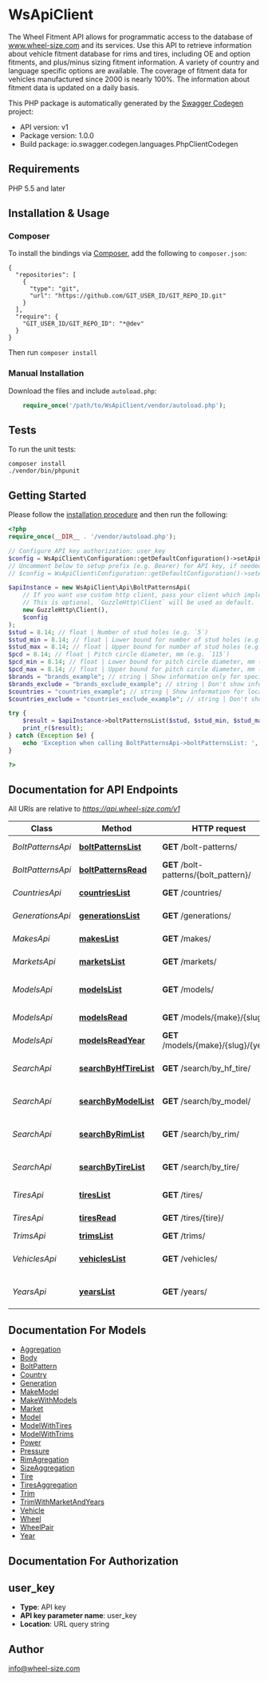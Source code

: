 # WsApiClient
The Wheel Fitment API allows for programmatic access to the database of www.wheel-size.com and its services. Use this API to retrieve information about vehicle fitment database for rims and tires, including OE and option fitments, and plus/minus sizing fitment information. A variety of country and language specific options are available. The coverage of fitment data for vehicles manufactured since 2000 is nearly 100%.  The information about fitment data is updated on a daily basis.

This PHP package is automatically generated by the [Swagger Codegen](https://github.com/swagger-api/swagger-codegen) project:

- API version: v1
- Package version: 1.0.0
- Build package: io.swagger.codegen.languages.PhpClientCodegen

## Requirements

PHP 5.5 and later

## Installation & Usage
### Composer

To install the bindings via [Composer](http://getcomposer.org/), add the following to `composer.json`:

```
{
  "repositories": [
    {
      "type": "git",
      "url": "https://github.com/GIT_USER_ID/GIT_REPO_ID.git"
    }
  ],
  "require": {
    "GIT_USER_ID/GIT_REPO_ID": "*@dev"
  }
}
```

Then run `composer install`

### Manual Installation

Download the files and include `autoload.php`:

```php
    require_once('/path/to/WsApiClient/vendor/autoload.php');
```

## Tests

To run the unit tests:

```
composer install
./vendor/bin/phpunit
```

## Getting Started

Please follow the [installation procedure](#installation--usage) and then run the following:

```php
<?php
require_once(__DIR__ . '/vendor/autoload.php');

// Configure API key authorization: user_key
$config = WsApiClient\Configuration::getDefaultConfiguration()->setApiKey('user_key', 'YOUR_API_KEY');
// Uncomment below to setup prefix (e.g. Bearer) for API key, if needed
// $config = WsApiClient\Configuration::getDefaultConfiguration()->setApiKeyPrefix('user_key', 'Bearer');

$apiInstance = new WsApiClient\Api\BoltPatternsApi(
    // If you want use custom http client, pass your client which implements `GuzzleHttp\ClientInterface`.
    // This is optional, `GuzzleHttp\Client` will be used as default.
    new GuzzleHttp\Client(),
    $config
);
$stud = 8.14; // float | Number of stud holes (e.g. `5`)
$stud_min = 8.14; // float | Lower bound for number of stud holes (e.g. `4`)
$stud_max = 8.14; // float | Upper bound for number of stud holes (e.g. `7`)
$pcd = 8.14; // float | Pitch circle diameter, mm (e.g. `115`)
$pcd_min = 8.14; // float | Lower bound for pitch circle diameter, mm (e.g. `105`)
$pcd_max = 8.14; // float | Upper bound for pitch circle diameter, mm (e.g. `135`)
$brands = "brands_example"; // string | Show information only for specified manufacturers. Use _**`GET /makes/`**_ method to get the full list. (e.g. `mitsubishi,nissan,toyota`)
$brands_exclude = "brands_exclude_example"; // string | Don't show information for specified manufacturers. Use _**`GET /makes/`**_ method to get the full list. (e.g. `geely,great-wall`)
$countries = "countries_example"; // string | Show information for local manufacturers from specified countries only. Use _**`GET /countries/`**_ method to get the full list of countries. (e.g. `us,gb,jp`)
$countries_exclude = "countries_exclude_example"; // string | Don't show information for local manufacturers from specified countries. Use _**`GET /countries/`**_ method to get the full list of countries. (e.g. `ru,ua`)

try {
    $result = $apiInstance->boltPatternsList($stud, $stud_min, $stud_max, $pcd, $pcd_min, $pcd_max, $brands, $brands_exclude, $countries, $countries_exclude);
    print_r($result);
} catch (Exception $e) {
    echo 'Exception when calling BoltPatternsApi->boltPatternsList: ', $e->getMessage(), PHP_EOL;
}

?>
```

## Documentation for API Endpoints

All URIs are relative to *https://api.wheel-size.com/v1*

Class | Method | HTTP request | Description
------------ | ------------- | ------------- | -------------
*BoltPatternsApi* | [**boltPatternsList**](docs/Api/BoltPatternsApi.md#boltpatternslist) | **GET** /bolt-patterns/ | Get list of bolt patterns
*BoltPatternsApi* | [**boltPatternsRead**](docs/Api/BoltPatternsApi.md#boltpatternsread) | **GET** /bolt-patterns/{bolt_pattern}/ | Model modifications by bolt pattern
*CountriesApi* | [**countriesList**](docs/Api/CountriesApi.md#countrieslist) | **GET** /countries/ | Returns a list of countries
*GenerationsApi* | [**generationsList**](docs/Api/GenerationsApi.md#generationslist) | **GET** /generations/ | Generations for the given model
*MakesApi* | [**makesList**](docs/Api/MakesApi.md#makeslist) | **GET** /makes/ | Returns a list of manufacturers
*MarketsApi* | [**marketsList**](docs/Api/MarketsApi.md#marketslist) | **GET** /markets/ | Returns a list of markets/regions
*ModelsApi* | [**modelsList**](docs/Api/ModelsApi.md#modelslist) | **GET** /models/ | Returns a list of models by manufacturer
*ModelsApi* | [**modelsRead**](docs/Api/ModelsApi.md#modelsread) | **GET** /models/{make}/{slug}/ | Get more info about model
*ModelsApi* | [**modelsReadYear**](docs/Api/ModelsApi.md#modelsreadyear) | **GET** /models/{make}/{slug}/{year}/ | Get more info about model/year
*SearchApi* | [**searchByHfTireList**](docs/Api/SearchApi.md#searchbyhftirelist) | **GET** /search/by_hf_tire/ | Find models matching given high flotation tire
*SearchApi* | [**searchByModelList**](docs/Api/SearchApi.md#searchbymodellist) | **GET** /search/by_model/ | Find OE and option fitments by model/year/trim
*SearchApi* | [**searchByRimList**](docs/Api/SearchApi.md#searchbyrimlist) | **GET** /search/by_rim/ | Find models matching given rim parameters
*SearchApi* | [**searchByTireList**](docs/Api/SearchApi.md#searchbytirelist) | **GET** /search/by_tire/ | Find models matching given tire parameters
*TiresApi* | [**tiresList**](docs/Api/TiresApi.md#tireslist) | **GET** /tires/ | Returns a list of tires
*TiresApi* | [**tiresRead**](docs/Api/TiresApi.md#tiresread) | **GET** /tires/{tire}/ | Model modifications matching given tire
*TrimsApi* | [**trimsList**](docs/Api/TrimsApi.md#trimslist) | **GET** /trims/ | Model modifications
*VehiclesApi* | [**vehiclesList**](docs/Api/VehiclesApi.md#vehicleslist) | **GET** /vehicles/ | Find OE and option fitments by model/year/trim
*YearsApi* | [**yearsList**](docs/Api/YearsApi.md#yearslist) | **GET** /years/ | Returns list of years for the given manufacturer/model


## Documentation For Models

 - [Aggregation](docs/Model/Aggregation.md)
 - [Body](docs/Model/Body.md)
 - [BoltPattern](docs/Model/BoltPattern.md)
 - [Country](docs/Model/Country.md)
 - [Generation](docs/Model/Generation.md)
 - [MakeModel](docs/Model/MakeModel.md)
 - [MakeWithModels](docs/Model/MakeWithModels.md)
 - [Market](docs/Model/Market.md)
 - [Model](docs/Model/Model.md)
 - [ModelWithTires](docs/Model/ModelWithTires.md)
 - [ModelWithTrims](docs/Model/ModelWithTrims.md)
 - [Power](docs/Model/Power.md)
 - [Pressure](docs/Model/Pressure.md)
 - [RimAgregation](docs/Model/RimAgregation.md)
 - [SizeAggregation](docs/Model/SizeAggregation.md)
 - [Tire](docs/Model/Tire.md)
 - [TiresAggregation](docs/Model/TiresAggregation.md)
 - [Trim](docs/Model/Trim.md)
 - [TrimWithMarketAndYears](docs/Model/TrimWithMarketAndYears.md)
 - [Vehicle](docs/Model/Vehicle.md)
 - [Wheel](docs/Model/Wheel.md)
 - [WheelPair](docs/Model/WheelPair.md)
 - [Year](docs/Model/Year.md)


## Documentation For Authorization


## user_key

- **Type**: API key
- **API key parameter name**: user_key
- **Location**: URL query string


## Author

info@wheel-size.com


